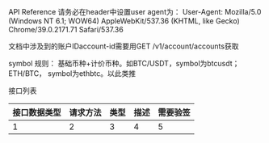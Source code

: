API Reference
请务必在header中设置user agent为：
User-Agent: Mozilla/5.0 (Windows NT 6.1; WOW64) AppleWebKit/537.36 (KHTML, like Gecko) Chrome/39.0.2171.71 Safari/537.36

文档中涉及到的账户IDaccount-id需要用GET /v1/account/accounts获取

symbol 规则：
基础币种+计价币种。如BTC/USDT，symbol为btcusdt；ETH/BTC， symbol为ethbtc。以此类推

接口列表

|接口数据类型	|请求方法	|类型	|描述	|需要验签|
|---------------|---------------|-------|--------|----------|
|1|2|3|4|5|
